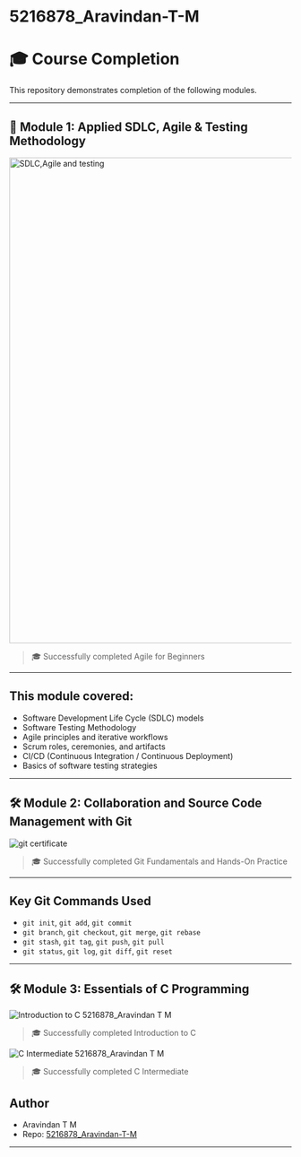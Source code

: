 # 5216878_Aravindan-T-M
# 🎓 Course Completion

This repository demonstrates completion of the following modules.

---

## 📘 Module 1: Applied SDLC, Agile & Testing Methodology

<img width="1918" height="867" alt="SDLC,Agile and testing" src="https://github.com/user-attachments/assets/06d3d6f7-f796-4f9f-9b82-bab1acaf34e3" />

> 🎓 Successfully completed Agile for Beginners

---

## This module covered:

- Software Development Life Cycle (SDLC) models
- Software Testing Methodology
- Agile principles and iterative workflows
- Scrum roles, ceremonies, and artifacts
- CI/CD (Continuous Integration / Continuous Deployment)
- Basics of software testing strategies

---

## 🛠️ Module 2: Collaboration and Source Code Management with Git


![git certificate](https://github.com/user-attachments/assets/319ec8d4-434e-4bf3-8d76-6445c5118b31)


> 🎓 Successfully completed Git Fundamentals and Hands-On Practice

---

## Key Git Commands Used

- `git init`, `git add`, `git commit`
- `git branch`, `git checkout`, `git merge`, `git rebase`
- `git stash`, `git tag`, `git push`, `git pull`
- `git status`, `git log`, `git diff`, `git reset`

---

## 🛠️ Module 3: Essentials of C Programming

![Introduction to C  5216878_Aravindan T M](https://github.com/user-attachments/assets/c5cdb9c6-d7e6-4f21-814c-d7c58509acaf)

> 🎓 Successfully completed Introduction to C


![C Intermediate 5216878_Aravindan T M](https://github.com/user-attachments/assets/1b4140c5-43f7-48c9-b900-5be539df98a4)

> 🎓 Successfully completed C Intermediate


## Author

- Aravindan T M  
- Repo: [5216878_Aravindan-T-M](https://github.com/Aravindtrix/5216878_Aravindan-T-M)

---

